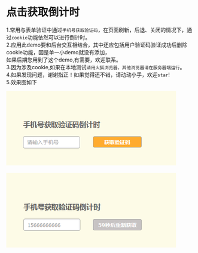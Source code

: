  点击获取倒计时
 ================
 1.常用与表单验证中通过`手机号获取验证码`，在页面刷新，后退、关闭的情况下，通过`cookie`功能依然可以进行倒计时。<br/>
 2.应用此demo要和后台交互相结合，其中还应包括用户验证码验证成功后删除cookie功能，因是单一小demo就没有添加，<br/>如果后期您用到了这个demo,有需要，欢迎联系。<br/>
 3.因为涉及cookie,如果在本地测试`请用火狐浏览器，其他浏览器请在服务器端运行`。<br/>
 4.如果发现问题，谢谢指正！如果觉得还不错，请动动小手，欢迎`star`!<br/>
 5.效果图如下<br/>

![](./images/init.jpg "初始化效果")<br/><br/>
![](./images/run.jpg "运行后效果")
